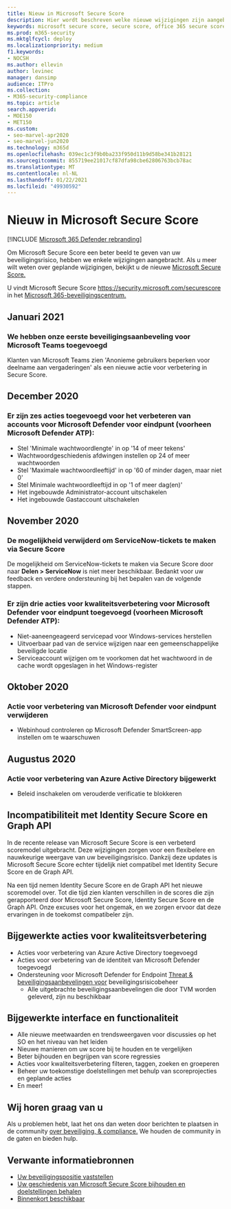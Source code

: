 ```yaml
---
title: Nieuw in Microsoft Secure Score
description: Hier wordt beschreven welke nieuwe wijzigingen zijn aangebracht in Microsoft Secure Score in het Microsoft 365-beveiligingscentrum.
keywords: microsoft secure score, secure score, office 365 secure score, microsoft-beveiligingsscore, microsoft 365-beveiligingscentrum
ms.prod: m365-security
ms.mktglfcycl: deploy
ms.localizationpriority: medium
f1.keywords:
- NOCSH
ms.author: ellevin
author: levinec
manager: dansimp
audience: ITPro
ms.collection:
- M365-security-compliance
ms.topic: article
search.appverid:
- MOE150
- MET150
ms.custom:
- seo-marvel-apr2020
- seo-marvel-jun2020
ms.technology: m365d
ms.openlocfilehash: 039ec1c3f9b0ba233f950d11b9d58be341b28121
ms.sourcegitcommit: 855719ee21017cf87dfa98cbe62806763bcb78ac
ms.translationtype: MT
ms.contentlocale: nl-NL
ms.lasthandoff: 01/22/2021
ms.locfileid: "49930592"
---
```

# <a name="whats-new-in-microsoft-secure-score"></a>Nieuw in Microsoft Secure Score

[!INCLUDE [Microsoft 365 Defender rebranding](../includes/microsoft-defender.md)]

Om Microsoft Secure Score een beter beeld te geven van uw beveiligingsrisico, hebben we enkele wijzigingen aangebracht. Als u meer wilt weten over geplande wijzigingen, bekijkt u de nieuwe [Microsoft Secure Score.](microsoft-secure-score-whats-coming.md)

U vindt Microsoft Secure Score https://security.microsoft.com/securescore in het [Microsoft 365-beveiligingscentrum.](overview-security-center.md)

## <a name="january-2021"></a>Januari 2021

### <a name="added-our-first-security-recommendation-for-microsoft-teams"></a>We hebben onze eerste beveiligingsaanbeveling voor Microsoft Teams toegevoegd

Klanten van Microsoft Teams zien 'Anonieme gebruikers beperken voor deelname aan vergaderingen' als een nieuwe actie voor verbetering in Secure Score.

## <a name="december-2020"></a>December 2020

### <a name="added-six-accounts-related-improvement-actions-for-microsoft-defender-for-endpoint-previously-microsoft-defender-atp"></a>Er zijn zes acties toegevoegd voor het verbeteren van accounts voor Microsoft Defender voor eindpunt (voorheen Microsoft Defender ATP):

- Stel 'Minimale wachtwoordlengte' in op '14 of meer tekens'
- Wachtwoordgeschiedenis afdwingen instellen op 24 of meer wachtwoorden
- Stel 'Maximale wachtwoordleeftijd' in op '60 of minder dagen, maar niet 0'
- Stel Minimale wachtwoordleeftijd in op '1 of meer dag(en)'
- Het ingebouwde Administrator-account uitschakelen
- Het ingebouwde Gastaccount uitschakelen

## <a name="november-2020"></a>November 2020

### <a name="removed-the-ability-to-create-servicenow-tickets-through-secure-score"></a>De mogelijkheid verwijderd om ServiceNow-tickets te maken via Secure Score 

De mogelijkheid om ServiceNow-tickets te maken via Secure Score door naar **Delen > ServiceNow** is niet meer beschikbaar. Bedankt voor uw feedback en verdere ondersteuning bij het bepalen van de volgende stappen.

### <a name="added-three-services-related-improvement-actions-for-microsoft-defender-for-endpoint-previously-microsoft-defender-atp"></a>Er zijn drie acties voor kwaliteitsverbetering voor Microsoft Defender voor eindpunt toegevoegd (voorheen Microsoft Defender ATP):

- Niet-aaneengeageerd servicepad voor Windows-services herstellen
- Uitvoerbaar pad van de service wijzigen naar een gemeenschappelijke beveiligde locatie
- Serviceaccount wijzigen om te voorkomen dat het wachtwoord in de cache wordt opgeslagen in het Windows-register

## <a name="october-2020"></a>Oktober 2020

### <a name="remove-improvement-action-related-to-microsoft-defender-for-endpoint"></a>Actie voor verbetering van Microsoft Defender voor eindpunt verwijderen

- Webinhoud controleren op Microsoft Defender SmartScreen-app instellen om te waarschuwen

## <a name="august-2020"></a>Augustus 2020

### <a name="updated-improvement-action-for-azure-active-directory"></a>Actie voor verbetering van Azure Active Directory bijgewerkt

- Beleid inschakelen om verouderde verificatie te blokkeren

## <a name="incompatibility-with-identity-secure-score-and-graph-api"></a>Incompatibiliteit met Identity Secure Score en Graph API

In de recente release van Microsoft Secure Score is een verbeterd scoremodel uitgebracht. Deze wijzigingen zorgen voor een flexibelere en nauwkeurige weergave van uw beveiligingsrisico. Dankzij deze updates is Microsoft Secure Score echter tijdelijk niet compatibel met Identity Secure Score en de Graph API.

Na een tijd nemen Identity Secure Score en de Graph API het nieuwe scoremodel over. Tot die tijd zien klanten verschillen in de scores die zijn gerapporteerd door Microsoft Secure Score, Identity Secure Score en de Graph API. Onze excuses voor het ongemak, en we zorgen ervoor dat deze ervaringen in de toekomst compatibeler zijn.

## <a name="updated-improvement-actions"></a>Bijgewerkte acties voor kwaliteitsverbetering

- Acties voor verbetering van Azure Active Directory toegevoegd
- Acties voor verbetering van de identiteit van Microsoft Defender toegevoegd
- Ondersteuning voor Microsoft Defender for Endpoint [Threat & beveiligingsaanbevelingen voor](https://docs.microsoft.com/windows/security/threat-protection/microsoft-defender-atp/next-gen-threat-and-vuln-mgt) beveiligingsrisicobeheer
    - Alle uitgebrachte beveiligingsaanbevelingen die door TVM worden geleverd, zijn nu beschikbaar

## <a name="updated-interface-and-functionality"></a>Bijgewerkte interface en functionaliteit

* Alle nieuwe meetwaarden en trendsweergaven voor discussies op het SO en het niveau van het leiden
* Nieuwe manieren om uw score bij te houden en te vergelijken
* Beter bijhouden en begrijpen van score regressies
* Acties voor kwaliteitsverbetering filteren, taggen, zoeken en groeperen
* Beheer uw toekomstige doelstellingen met behulp van scoreprojecties en geplande acties
* En meer!

## <a name="we-want-to-hear-from-you"></a>Wij horen graag van u

Als u problemen hebt, laat het ons dan weten door berichten te plaatsen in de community [over beveiliging, & compliance.](https://techcommunity.microsoft.com/t5/Security-Privacy-Compliance/bd-p/security_privacy) We houden de community in de gaten en bieden hulp.

## <a name="related-resources"></a>Verwante informatiebronnen

- [Uw beveiligingspositie vaststellen](microsoft-secure-score-improvement-actions.md)
- [Uw geschiedenis van Microsoft Secure Score bijhouden en doelstellingen behalen](microsoft-secure-score-history-metrics-trends.md)
- [Binnenkort beschikbaar](microsoft-secure-score-whats-coming.md)
